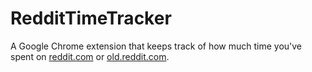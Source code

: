# RedditTimeTracker
A Google Chrome extension that keeps track of how much time you've spent on [reddit.com](www.reddit.com) or [old.reddit.com](old.reddit.com).